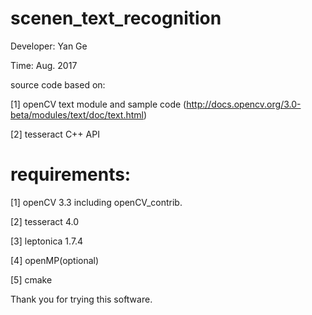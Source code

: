 # scenen_text_recognition

Developer:    Yan Ge

Time:         Aug. 2017

source code based on:

[1]   openCV text module and sample code
      (http://docs.opencv.org/3.0-beta/modules/text/doc/text.html)

[2]   tesseract C++ API


# requirements:

[1]   openCV 3.3 including openCV_contrib.

[2]   tesseract 4.0

[3]   leptonica 1.7.4

[4]   openMP(optional)

[5]   cmake


Thank you for trying this software. 
